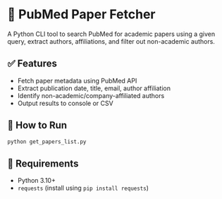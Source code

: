 # 📄 PubMed Paper Fetcher

A Python CLI tool to search PubMed for academic papers using a given query, extract authors, affiliations, and filter out non-academic authors.

## ✅ Features
- Fetch paper metadata using PubMed API
- Extract publication date, title, email, author affiliation
- Identify non-academic/company-affiliated authors
- Output results to console or CSV

## 🚀 How to Run
```bash
python get_papers_list.py
```

## 🔧 Requirements
- Python 3.10+
- `requests` (install using `pip install requests`)
